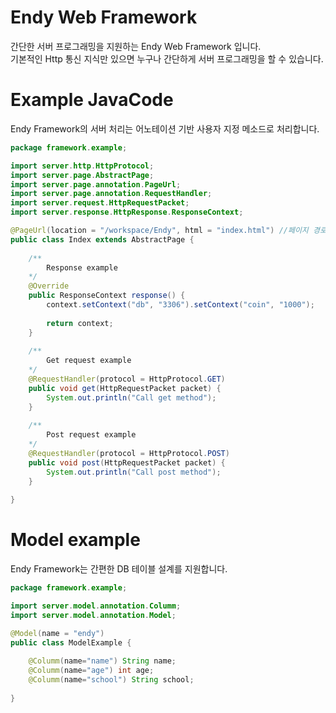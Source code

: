 # Endy Web Framework
간단한 서버 프로그래밍을 지원하는 Endy Web Framework 입니다.  
기본적인 Http 통신 지식만 있으면 누구나 간단하게 서버 프로그래밍을 할 수 있습니다.

# Example JavaCode
Endy Framework의 서버 처리는 어노테이션 기반 사용자 지정 메소드로 처리합니다.
```java
package framework.example;

import server.http.HttpProtocol;
import server.page.AbstractPage;
import server.page.annotation.PageUrl;
import server.page.annotation.RequestHandler;
import server.request.HttpRequestPacket;
import server.response.HttpResponse.ResponseContext;

@PageUrl(location = "/workspace/Endy", html = "index.html") //페이지 경로, 작성한 html 파일 
public class Index extends AbstractPage {
    
    /**
        Response example
    */
    @Override
    public ResponseContext response() {
        context.setContext("db", "3306").setContext("coin", "1000");  
        
        return context;
    }
    
    /**
        Get request example
    */
    @RequestHandler(protocol = HttpProtocol.GET)
    public void get(HttpRequestPacket packet) {
        System.out.println("Call get method");
    }
    
    /**
        Post request example
    */
    @RequestHandler(protocol = HttpProtocol.POST)
    public void post(HttpRequestPacket packet) {
        System.out.println("Call post method");
    }
    
}
```

# Model example
Endy Framework는 간편한 DB 테이블 설계를 지원합니다.

```java
package framework.example;

import server.model.annotation.Columm;
import server.model.annotation.Model;

@Model(name = "endy")
public class ModelExample {
 
    @Columm(name="name") String name;
    @Columm(name="age") int age;
    @Columm(name="school") String school;
    
}
```
